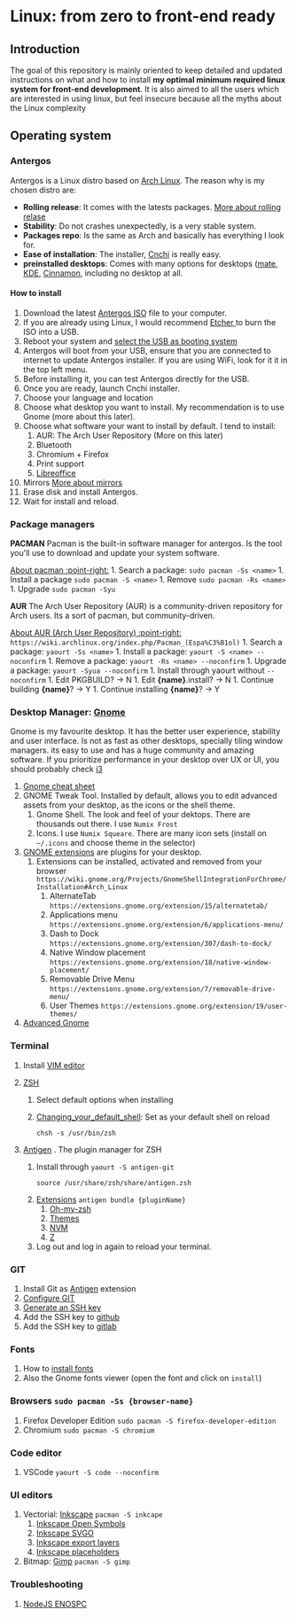 # Linux: from zero to front-end ready

## Introduction
The goal of this repository is mainly oriented to keep detailed and updated instructions on what and how to install **my optimal minimum required linux system for front-end development**. It is also aimed to all the users which are interested in using linux, but feel insecure because all the myths about the Linux complexity

## Operating system

### Antergos
Antergos is a Linux distro based on [Arch Linux](https://www.archlinux.org/). The reason why is my chosen distro are:
- **Rolling release**: It comes with the latests packages. [More about rolling relase](https://en.wikipedia.org/wiki/Rolling_release)
- **Stability**: Do not crashes unexpectedly, is a very stable system.
- **Packages repo**: Is the same as Arch and basically has everything I look for.
- **Ease of installation**: The installer, [Cnchi](https://antergos.com/blog/say-hello-to-cnchi-v0-10-the-latest-and-greatest-version-of-our-installer/) is really easy.
- **preinstalled desktops**: Comes with many options for desktops ([mate](https://mate-desktop.org/es/), [KDE](https://www.kde.org/), [Cinnamon](https://blog.linuxmint.com/?p=3457), including no desktop at all.

#### How to install
1. Download the latest [Antergos ISO](https://antergos.com/try-it/) file to your computer.
1. If you are already using Linux, I would recommend [Etcher ](https://etcher.io/) to burn the ISO into a USB.
1. Reboot your system and [select the USB as booting system](https://lifehacker.com/5991848/how-to-boot-from-a-cd-or-usb-drive-on-any-pc)
1. Antergos will boot from your USB, ensure that you are connected to internet to update Antergos installer. If you are using WiFi, look for it it in the top left menu.
1. Before installing it, you can test Antergos directly for the USB.
1. Once you are ready, launch Cnchi installer.
1. Choose your language and location
1. Choose what desktop you want to install. My recommendation is to use Gnome (more about this later).
1. Choose what software your want to install by default. I tend to install:
    1. AUR: The Arch User Repository (More on this later)
    1. Bluetooth
    1. Chromium + Firefox
    1. Print support
    1. [Libreoffice](https://www.libreoffice.org/)
1. Mirrors [More about mirrors](https://unix.stackexchange.com/a/175954)
1. Erase disk and install Antergos.
1. Wait for install and reload.

### Package managers

**PACMAN** Pacman is the built-in software manager for antergos. Is the tool you'll use to download and update your system software.

[About pacman :point-right:](https://wiki.archlinux.org/index.php/Pacman)
    1. Search a package: `sudo pacman -Ss <name>`
    1. Install a package `sudo pacman -S <name>`
    1. Remove `sudo pacman -Rs <name>`
    1. Upgrade `sudo pacman -Syu`

**AUR** The Arch User Repository (AUR) is a community-driven repository for Arch users. Its a sort of pacman, but community-driven.

[About AUR (Arch User Repository) :point-right:](https://wiki.archlinux.org/index.php/Arch_User_Repository_(Espa%C3%B1ol)) `https://wiki.archlinux.org/index.php/Pacman_(Espa%C3%B1ol)`
    1. Search a package: `yaourt -Ss <name>`
    1. Install a package: `yaourt -S <name> --noconfirm`
    1. Remove a package: `yaourt -Rs <name> --noconfirm`
    1. Upgrade a package: `yaourt -Syua --noconfirm`
    1. Install through yaourt without `--noconfirm`
        1. Edit PKGBUILD? -> N
        1. Edit **{name}**.install? -> N
        1. Continue building **{name}**? -> Y
        1. Continue installing **{name}**? -> Y

### Desktop Manager: [Gnome](https://www.gnome.org/gnome-3/)
Gnome is my favourite desktop. It has the better user experience, stability and user interface. Is not as fast as other desktops, specially tiling window managers. its easy to use and has a huge community and amazing software. If you prioritize performance in your desktop over UX or UI, you should probably check [i3](https://i3wm.org/)

1. [Gnome cheat sheet](https://wiki.gnome.org/Projects/GnomeShell/CheatSheet)
1. GNOME Tweak Tool. Installed by default, allows you to edit advanced assets from your desktop, as the icons or the shell theme.
    1. Gnome Shell. The look and feel of your dektops. There are thousands out there. I use `Numix Frost`
    1. Icons. I use `Numix Squeare`. There are many icon sets (install on `~/.icons` and choose theme in the selector)
1. [GNOME extensions](https://extensions.gnome.org/) are plugins for your desktop.
    1. Extensions can be installed, activated and removed from your browser `https://wiki.gnome.org/Projects/GnomeShellIntegrationForChrome/Installation#Arch_Linux`
        1. AlternateTab `https://extensions.gnome.org/extension/15/alternatetab/`
        1. Applications menu `https://extensions.gnome.org/extension/6/applications-menu/`
        1. Dash to Dock `https://extensions.gnome.org/extension/307/dash-to-dock/`
        1. Native Window placement `https://extensions.gnome.org/extension/18/native-window-placement/`
        1. Removable Drive Menu `https://extensions.gnome.org/extension/7/removable-drive-menu/`
        1. User Themes `https://extensions.gnome.org/extension/19/user-themes/`
1. [Advanced Gnome](https://wiki.archlinux.org/index.php/GNOME)

### Terminal
1. Install [VIM editor](https://www.vim.org/)
1. [ZSH](https://wiki.archlinux.org/index.php/zsh) 
    1. Select default options when installing
    1. [Changing_your_default_shell](https://wiki.archlinux.org/index.php/Command-line_shell#Changing_your_default_shell): Set as your default shell on reload 

        ```
        chsh -s /usr/bin/zsh
        ```

1. [Antigen](https://github.com/zsh-users/antigen) . The plugin manager for ZSH 
    1. Install through `yaourt -S antigen-git`
        ```
        source /usr/share/zsh/share/antigen.zsh
        ```
    1. [Extensions](https://github.com/robbyrussell/oh-my-zsh/wiki/Plugins) `antigen bundle {pluginName}`
        1. [Oh-my-zsh](https://github.com/robbyrussell/oh-my-zsh)
        1. [Themes](https://github.com/robbyrussell/oh-my-zsh/wiki/themes)
        1. [NVM](https://github.com/creationix/nvm)
        1. [Z](https://github.com/rupa/z)
    1. Log out and log in again to reload your terminal.


### GIT
1. Install Git as [Antigen](https://github.com/zsh-users/antigen) extension
1. [Configure GIT](https://git-scm.com/book/en/v2/Getting-Started-First-Time-Git-Setup)
1. [Generate an SSH key](https://help.github.com/articles/connecting-to-github-with-ssh/)
1. Add the SSH key to [github](https://help.github.com/articles/adding-a-new-ssh-key-to-your-github-account/)
1. Add the SSH key to [gitlab](https://docs.gitlab.com/ee/ssh/)

### Fonts
1. How to [install fonts](https://wiki.archlinux.org/index.php/Fonts)
1. Also the Gnome fonts viewer (open the font and click on `install`)

### Browsers `sudo pacman -Ss {browser-name}`
1. Firefox Developer Edition `sudo pacman -S firefox-developer-edition`
1. Chromium `sudo pacman -S chromium`

### Code editor
1. VSCode `yaourt -S code --noconfirm`

### UI editors
1. Vectorial: [Inkscape](https://inkscape.org/es/) `pacman -S inkcape`
    1. [Inkscape Open Symbols](https://github.com/Xaviju/inkscape-open-symbols)
    1. [Inkscape SVGO](https://github.com/juanfran/svgo-inkscape)
    1. [Inkscape export layers](https://github.com/jespino/inkscape-export-layers)
    1. [Inkscape placeholders](https://github.com/Xaviju/inkscape-placeholder)
2. Bitmap: [Gimp](https://www.gimp.org/) `pacman -S gimp`

### Troubleshooting
1. [NodeJS ENOSPC](https://stackoverflow.com/questions/22475849/node-js-error-enospc)

